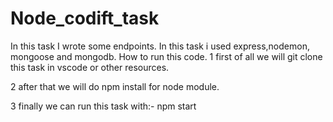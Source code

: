 # Node_codift_task
In this task I wrote some endpoints. In this task i used express,nodemon, mongoose and mongodb.
How to run this code.
1 first of all we will git clone this task in vscode or other resources.

2 after that we will do npm install for node module.

3 finally we can run this task with:- npm start
